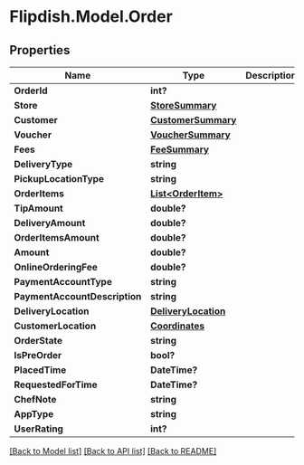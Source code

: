 # Flipdish.Model.Order
## Properties

Name | Type | Description | Notes
------------ | ------------- | ------------- | -------------
**OrderId** | **int?** |  | [optional] 
**Store** | [**StoreSummary**](StoreSummary.md) |  | [optional] 
**Customer** | [**CustomerSummary**](CustomerSummary.md) |  | [optional] 
**Voucher** | [**VoucherSummary**](VoucherSummary.md) |  | [optional] 
**Fees** | [**FeeSummary**](FeeSummary.md) |  | [optional] 
**DeliveryType** | **string** |  | [optional] 
**PickupLocationType** | **string** |  | [optional] 
**OrderItems** | [**List&lt;OrderItem&gt;**](OrderItem.md) |  | [optional] 
**TipAmount** | **double?** |  | [optional] 
**DeliveryAmount** | **double?** |  | [optional] 
**OrderItemsAmount** | **double?** |  | [optional] 
**Amount** | **double?** |  | [optional] 
**OnlineOrderingFee** | **double?** |  | [optional] 
**PaymentAccountType** | **string** |  | [optional] 
**PaymentAccountDescription** | **string** |  | [optional] 
**DeliveryLocation** | [**DeliveryLocation**](DeliveryLocation.md) |  | [optional] 
**CustomerLocation** | [**Coordinates**](Coordinates.md) |  | [optional] 
**OrderState** | **string** |  | [optional] 
**IsPreOrder** | **bool?** |  | [optional] 
**PlacedTime** | **DateTime?** |  | [optional] 
**RequestedForTime** | **DateTime?** |  | [optional] 
**ChefNote** | **string** |  | [optional] 
**AppType** | **string** |  | [optional] 
**UserRating** | **int?** |  | [optional] 

[[Back to Model list]](../README.md#documentation-for-models) [[Back to API list]](../README.md#documentation-for-api-endpoints) [[Back to README]](../README.md)


